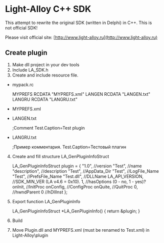 Light-Alloy C++ SDK===================This attempt to rewrite the original SDK (written in Delphi) in C++.This is not official SDK!Please visit official site: [http://www.light-alloy.ru](http://www.light-alloy.ru)Create plugin-------------1. Make dll project in your dev tools2. Include LA_SDK.h3. Create and include resource file.- mypack.rc		MYPREFS	    RCDATA 	"MYPREFS.xml"	LANGEN		RCDATA 	"LANGEN.txt"	LANGRU		RCDATA 	"LANGRU.txt"	- MYPREFS.xml	<?xml version="1.0" encoding="UTF-16"?>	<APP name="MyPlugin" version="1.0" build="1">		<FrontEnd Language="Russian"/>	</APP>- LANGEN.txt	;Comment	Test.Caption=Test plugin	- LANGRU.txt		;Пример комментария.	Test.Caption=Тестовый плагин	4. Create and fill structure LA_GenPluginInfoStruct	LA_GenPluginInfoStruct plugin = {		"1.0",           //version		"Test",          //name		"description",   //description		"Test",          //AppData_Dir		"Test",          //LogFile_Name		"Test",          //PrefsFile_Name		"Test.dll",      //DLLName		LA_API_VERSION,  //SDK_MIN_VER (LA v4.6 = 0x10).		1,               //hasOptions (0 - no, 1 - yes)?		onInit,          //InitProc		onConfig,        //ConfigProc		onQuite,         //QuitProc		0,               //hwndParent		0                //hDllInst	};	5. Export function LA_GenPluginInfo	LA_GenPluginInfoStruct *LA_GenPluginInfo() {		return &plugin;	}	6. Build7. Move Plugin.dll and MYPREFS.xml (must be renamed to Test.xml) in Light-Alloy\plugin